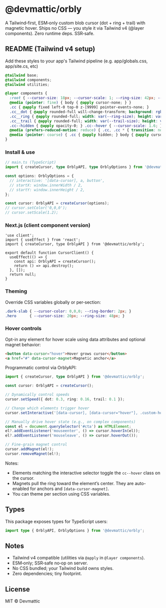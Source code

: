 # @devmattic/orbly
A Tailwind‑first, ESM‑only custom blob cursor (dot + ring + trail) with magnetic hover. Ships no CSS — you style it via Tailwind v4 (@layer components). Zero runtime deps. SSR‑safe.

## README (Tailwind v4 setup)
Add these styles to your app's Tailwind pipeline (e.g. app/globals.css, app/site.cs, etc)

```css
@tailwind base;
@tailwind components;
@tailwind utilities;

@layer components {
  :root { --cursor-size: 18px; --cursor-scale: 1; --ring-size: 42px; --ring-border: 2px; --cursor-color: 255,255,255; --trail-size: 6px; }
  @media (pointer: fine) { body { @apply cursor-none; } }
  .cc { @apply fixed left-0 top-0 z-[9999] pointer-events-none; }
  .cc__dot { @apply rounded-full will-change-transform; background: rgba(var(--cursor-color),1); mix-blend-mode:difference; transform: translate(-50%,-50%) scale(var(--cursor-scale)); transition: transform .18s cubic-bezier(.22,.61,.36,1); width: var(--cursor-size); height: var(--cursor-size); }
  .cc__ring { @apply rounded-full; width: var(--ring-size); height: var(--ring-size); box-shadow: 0 0 0 var(--ring-border) rgba(var(--cursor-color),.9) inset; mix-blend-mode:difference; transform: translate(-50%,-50%) scale(var(--cursor-scale)); transition: transform .2s cubic-bezier(.22,.61,.36,1), opacity .2s cubic-bezier(.22,.61,.36,1); opacity:.9; }
  .cc__trail { @apply rounded-full; width: var(--trail-size); height: var(--trail-size); background: rgba(var(--cursor-color),.9); transform: translate(-50%,-50%); filter: blur(.2px); opacity:.75; mix-blend-mode:difference; }
  .cc--hidden { @apply opacity-0; } .cc--hover { --cursor-scale: 1.6; } .cc--down { --cursor-scale: .8; }
  @media (prefers-reduced-motion: reduce) { .cc, .cc * { transition: none !important; animation: none !important; } }
  @media (pointer: coarse) { .cc { @apply hidden; } body { @apply cursor-auto; } }
}

```

### Install & use

```ts
// main.ts (TypeScript)
import { createCursor, type OrblyAPI, type OrblyOptions } from '@devmattic/orbly';

const options: OrblyOptions = {
  // interactive: '[data-cursor], a, button',
  // startX: window.innerWidth / 2,
  // startY: window.innerHeight / 2,
};

const cursor: OrblyAPI = createCursor(options);
// cursor.setColor('0,0,0');
// cursor.setScale(1.2);
```

### Next.js (client component version)
```tsx
'use client';
import { useEffect } from 'react';
import { createCursor, type OrblyAPI } from '@devmattic/orbly';

export default function CursorClient() {
  useEffect(() => {
    const api: OrblyAPI = createCursor();
    return () => api.destroy();
  }, []);
  return null;
}
```

### Theming

Override CSS variables globally or per‑section:

```css
.dark-slab { --cursor-color: 0,0,0; --ring-border: 2px; }
.hero      { --cursor-size: 20px; --ring-size: 48px; }
```

### Hover controls

Opt-in any element for hover scale using data attributes and optional magnet behavior:

```html
<button data-cursor="hover">Hover grows cursor</button>
<a href="#" data-cursor-magnet>Magnetic anchor</a>
```

Programmatic control via OrblyAPI:

```ts
import { createCursor, type OrblyAPI } from '@devmattic/orbly';

const cursor: OrblyAPI = createCursor();

// Dynamically control speeds
cursor.setSpeed({ dot: 0.3, ring: 0.16, trail: 0.1 });

// Change which elements trigger hover
cursor.setInteractive('[data-cursor], [data-cursor="hover"], .custom-hover');

// Manually drive hover state (e.g., on complex components)
const el = document.querySelector('#cta') as HTMLElement;
el?.addEventListener('mouseenter', () => cursor.hoverIn(el));
el?.addEventListener('mouseleave', () => cursor.hoverOut());

// Fine-grain magnet control
cursor.addMagnet(el!);
cursor.removeMagnet(el!);
```

Notes:
- Elements matching the interactive selector toggle the `cc--hover` class on the cursor.
- Magnets pull the ring toward the element’s center. They are auto-enabled for anchors and `[data-cursor-magnet]`.
- You can theme per section using CSS variables.

## Types

This package exposes types for TypeScript users:

```ts
import type { OrblyAPI, OrblyOptions } from '@devmattic/orbly';
```


## Notes

- Tailwind v4 compatible (utilities via `@apply` in `@layer components`).
- ESM‑only; SSR‑safe no‑op on server.
- No CSS bundled; your Tailwind build owns styles.
- Zero dependencies; tiny footprint.

## License

MIT © Devmattic
